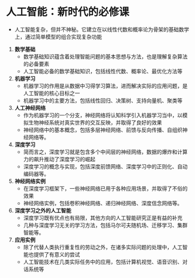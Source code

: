 # 人工智能：新时代的必修课

* 人工智能复杂，但并不神秘。它建立在以线性代数和概率论为骨架的基础数学上，通过简单模型的组合实现复杂功能

1. **数学基础**
   * 数学基础知识蕴含着处理智能问题的基本思想与方法，也是理解复杂算法的必备要素
   * 人工智能必备的数学基础知识，包括线性代数、概率论、最优化方法等
2. **机器学习**
   * 机器学习的作用是从数据中习得学习算法，进而解决实际的应用问题，是人工智能的核心目标之一
   * 机器学习中的主要方法，包括线性回归、决策树、支持向量机、聚类等
3. **人工神经网络**
   * 作为机器学习的一个分支，神经网络将认知科学引入机器学习当中，以模拟生物神经系统对真实世界的交互反映，并取得了良好的效果
   * 神经网络中的基本概念，包括多层神经网络、前馈与反向传播、自组织神经网络等。
4. **深度学习**
   * 简而言之，深度学习就是包含多个中间层的神经网络，数据的爆炸和计算力的飙升推动了深度学习的崛起
   * 深度学习的概念与实现，包括深度前馈网络、深度学习中的正则化、自动编码器等。
5. **神经网络实例**
   * 在深度学习框架下，一些神经网络已用于各种应用场景，并取得了不俗的效果
   * 神经网络实例，包括卷积神经网络、递归神经网络、深度信念网络等。
6. **深度学习之外的人工智能**
   * 深度学习既有优点也有局限，其他方向的人工智能研究正是有益的补充
   * 几种与深度学习无关的学习方法，包括马尔可夫随机场、迁移学习、集群智能等。
7. **应用实例**
   * 除了代替人类执行重复性的劳动之外，在诸多实际问题的处理中，人工智能也提供了有意义的尝试
   * 人工智能技术在几类实际任务中的应用，包括计算机视觉、语音识别、对话系统等